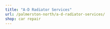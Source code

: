 ```yaml
---
title: "A-D Radiator Services"
url: /palmerston-north/a-d-radiator-services/
shop: car repair
---
```

